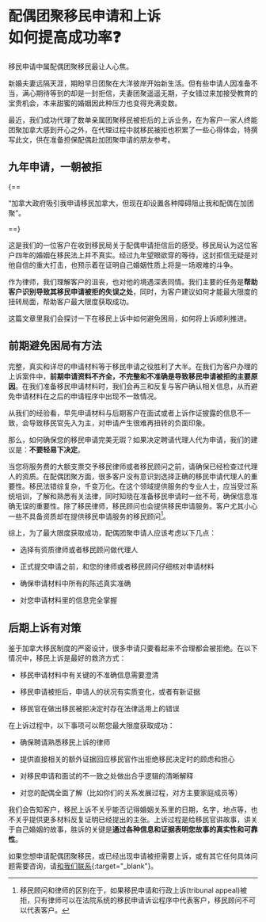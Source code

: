 
# 配偶团聚移民申请和上诉 <br> <span style="font-size: 30px">如何提高成功率❓</span>

移民申请中属配偶团聚移民最让人心焦。

新婚夫妻远隔天涯，期盼早日团聚在大洋彼岸开始新生活。但有些申请人因准备不当，满心期待等到的却是一封拒信，夫妻团聚遥遥无期，子女错过来加接受教育的宝贵机会，本来甜蜜的婚姻因此种压力也变得充满变数。

最近，我们成功代理了数单亲属团聚移民被拒后的上诉业务，在为客户一家人终能团聚加拿大感到开心之外，在代理过程中就移民被拒也积累了一些心得体会，特撰写此文，供在准备担保配偶赴加团聚申请的朋友参考。 


## 九年申请，一朝被拒

{==

“加拿大政府吸引我申请移民加拿大，但现在却设置各种障碍阻止我和配偶在加团聚”。

==}

这是我们的一位客户在收到移民局关于配偶申请拒信后的感受。移民局认为这位客户四年的婚姻在移民法上并不真实。经过九年望眼欲穿的等待，这封拒信无疑是对他自信的重大打击，也预示着在证明自己婚姻性质上将是一场艰难的斗争。    

作为律师，我们理解客户的沮丧，也对他的境遇深表同情。我们主要的任务是**帮助客户识别导致其移民申请被拒的失误之处**，同时，为客户建议如何才能最大限度的扭转局面，帮助客户最大限度获取成功。

这篇文章里我们会探讨一下在移民上诉中如何避免困局，如何将上诉顺利推进。

## 前期避免困局有方法

完整，真实和详尽的申请材料等于移民申请之役胜利了大半。在我们为客户办理的上诉案件中，**前期申请资料不齐全，不完整和不准确是导致移民申请被拒的主要原因**。在我们准备移民申请材料时，我们会再三和反复与客户确认相关信息，从而避免申请材料在之后的申请程序中出现不一致情况。

从我们的经验看，早先申请材料与后期客户在面试或者上诉作证披露的信息不一致，会导致移民官先入为主，对申请产生很难再扭转的负面印象。

那么，如何确保您的移民申请完美无瑕？如果决定聘请代理人代为申请，我们的建议是：**不要轻易下决定**。

当您将服务费的大额支票交予移民律师或者移民顾问之前，请确保已经检查过代理人的资质。在配偶团聚方面，很多客户没有意识到选择正确的移民申请代理人的重要性。移民法错综复杂，千变万化。在这个领域提供服务的专业人士，应当受过系统培训，了解和熟悉有关法律，同时知晓在准备移民申请时一丝不苟，确保信息准确无误的重要性。除了移民律师，移民顾问也会提供移民申请服务。客户尤其小心一些不具备资质却在提供移民申请服务的移民顾问[^1]。

[^1]: 移民顾问和律师的区别在于，如果移民申请和行政上诉(tribunal appeal)被拒，只有律师可以在法院系统的移民申请诉讼程序中代表客户，移民顾问不可以代表客户。

综上，为了最大限度获取成功，配偶团聚申请人应该考虑以下几点：

- 选择有资质律师或者移民顾问做代理人 

- 正式提交申请之前，和您的律师或者移民顾问仔细核对申请材料 

- 确保申请材料中所有的陈述真实准确 

- 对您申请材料里的信息完全掌握

## 后期上诉有对策

鉴于加拿大移民制度的严密设计，很多申请只要看起来不合理都会被拒绝。在以下情况中，移民上诉是最好的救济方式：

- 移民申请材料中有关键的不准确信息需要澄清

- 移民申请被拒后，申请人的状况有实质变化，或者有新证据

- 移民官在做出移民被拒决定时存在法律适用上的错误

在上诉过程中，以下事项可以帮您最大限度获取成功：

- 确保聘请熟悉移民上诉的律师

- 提供直接相关的额外证据回应移民官作出拒绝移民决定时的顾虑和担心

- 对移民申请和面试的不一致之处做出合乎逻辑的清晰解释

- 对您的配偶全面了解（比如你们的关系发展过程，对方主要家庭成员等）  


我们会告知客户，移民上诉不关乎能否记得婚姻关系里的日期，名字，地点等，也不关乎提供更多材料反复证明已经提出的主张。上诉过程是给移民官讲故事，讲关于自己婚姻的故事，胜诉的关键是**通过各种信息和证据表明您故事的真实性和可靠性**。

如果您想申请配偶团聚移民，或已经出现申请被拒需要上诉，或有其它任何具体问题需要咨询，请[和我们联系](../index.md){:target="_blank"}。